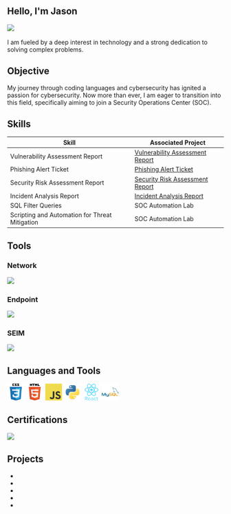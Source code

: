 ## Hello, I'm Jason
<a href="https://www.linkedin.com/in/jason-passmore-541868245/"><img src="https://img.shields.io/badge/-LinkedIn-0072b1?&style=for-the-badge&logo=linkedin&logoColor=white" /></a>

I am fueled by a deep interest in technology and a strong dedication to solving complex problems.

## Objective
My journey through coding languages and cybersecurity has ignited a passion for cybersecurity. Now more than ever, I am eager to transition into this field, specifically aiming to join a Security Operations Center (SOC).

## Skills

| Skill                                         | Associated Project         |
|-----------------------------------------------|----------------------------|
| Vulnerability Assessment Report         | <a href="https://github.com/JPass85/Vulnerability-Assessment-Report">Vulnerability Assessment Report</a>|
| Phishing Alert Ticket | <a href="https://github.com/JPass85/Phishing-Alert-Ticket">Phishing Alert Ticket</a>|
| Security Risk Assessment Report        | <a href="https://github.com/JPass85/Security-Risk-Assessment-Report">Security Risk Assessment Report</a>|
| Incident Analysis Report     | <a href="https://github.com/JPass85/Incident-Analysis-Report/tree/main">Incident Analysis Report</a>|
| SQL Filter Queries                 | SOC Automation Lab|
| Scripting and Automation for Threat Mitigation | SOC Automation Lab|

## Tools

### Network
<div>
  <img src="https://img.shields.io/badge/-Wireshark-1679A7?&style=for-the-badge&logo=Wireshark&logoColor=white" />
</div>

### Endpoint
<div>
  <img src="https://img.shields.io/badge/-Microsoft_Defender_for_Endpoint-00A4EF?&style=for-the-badge&logo=Microsoft&logoColor=white" />
</div>

### SEIM
<div>
  <img src="https://img.shields.io/badge/-Splunk-000000?&style=for-the-badge&logo=Splunk&logoColor=white" />
</div>

## Languages and Tools
<a href="#" target="_blank" rel="noreferrer"> <img src="https://raw.githubusercontent.com/devicons/devicon/master/icons/css3/css3-original-wordmark.svg" alt="css3" width="40" height="40"/></a>
<a href="#" target="_blank" rel="noreferrer"> <img src="https://raw.githubusercontent.com/devicons/devicon/master/icons/html5/html5-original-wordmark.svg" alt="html5" width="40" height="40"/></a>
<a href="#" target="_blank" rel="noreferrer"> <img src="https://raw.githubusercontent.com/devicons/devicon/master/icons/javascript/javascript-original.svg" alt="javascript" width="40" height="40"/></a>
<a href="#" target="_blank" rel="noreferrer"> <img src="https://raw.githubusercontent.com/devicons/devicon/master/icons/python/python-original.svg" alt="python" width="40" height="40"/></a> 
<a href="#" target="_blank" rel="noreferrer"> <img src="https://raw.githubusercontent.com/devicons/devicon/master/icons/react/react-original-wordmark.svg" alt="react" width="40" height="40"/></a>
<a href="#" target="_blank" rel="noreferrer"> <img src="https://raw.githubusercontent.com/devicons/devicon/master/icons/mysql/mysql-original-wordmark.svg" alt="mysql" width="40" height="40"/></a>

## Certifications
 <img src="https://img.shields.io/badge/-Google_Cybersecurity-4285F4?style=for-the-badge&logo=google&logoColor=white"/>

## Projects
-
-
-
-
-


